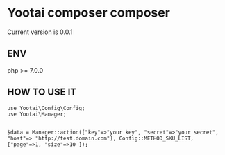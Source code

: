 # Yootai composer composer
Current version is 0.0.1


## ENV
php >= 7.0.0

## HOW TO USE IT

```
use Yootai\Config\Config;
use Yootai\Manager;


$data = Manager::action(["key"=>"your key", "secret"=>"your secret", "host"=> "http://test.domain.com"], Config::METHOD_SKU_LIST, ["page"=>1, "size"=>10 ]);
```
